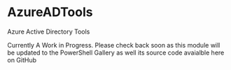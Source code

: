 # AzureADTools
Azure Active Directory Tools

Currently A Work in Progress. Please check back soon as this module will be updated to the PowerShell Gallery as well its source code avaialble here on GitHub
